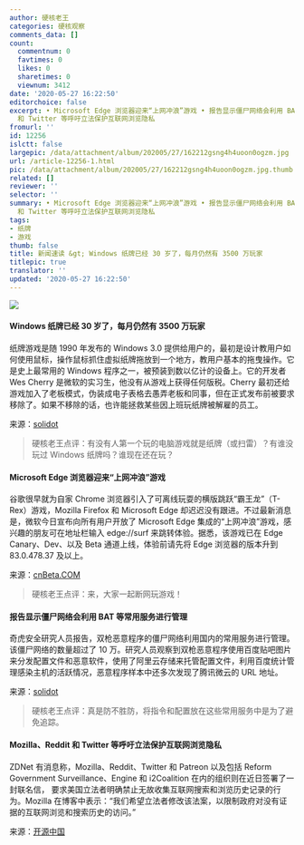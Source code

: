 ```yaml
---
author: 硬核老王
categories: 硬核观察
comments_data: []
count:
  commentnum: 0
  favtimes: 0
  likes: 0
  sharetimes: 0
  viewnum: 3412
date: '2020-05-27 16:22:50'
editorchoice: false
excerpt: • Microsoft Edge 浏览器迎来“上网冲浪”游戏 • 报告显示僵尸网络会利用 BAT 等常用服务进行管理 • Mozilla、Reddit
  和 Twitter 等呼吁立法保护互联网浏览隐私
fromurl: ''
id: 12256
islctt: false
largepic: /data/attachment/album/202005/27/162212gsng4h4uoon0ogzm.jpg
url: /article-12256-1.html
pic: /data/attachment/album/202005/27/162212gsng4h4uoon0ogzm.jpg.thumb.jpg
related: []
reviewer: ''
selector: ''
summary: • Microsoft Edge 浏览器迎来“上网冲浪”游戏 • 报告显示僵尸网络会利用 BAT 等常用服务进行管理 • Mozilla、Reddit
  和 Twitter 等呼吁立法保护互联网浏览隐私
tags:
- 纸牌
- 游戏
thumb: false
title: 新闻速读 &gt; Windows 纸牌已经 30 岁了，每月仍然有 3500 万玩家
titlepic: true
translator: ''
updated: '2020-05-27 16:22:50'
---
```


![](/data/attachment/album/202005/27/162212gsng4h4uoon0ogzm.jpg)


#### Windows 纸牌已经 30 岁了，每月仍然有 3500 万玩家


纸牌游戏是随 1990 年发布的 Windows 3.0 提供给用户的，最初是设计教用户如何使用鼠标，操作鼠标抓住虚拟纸牌拖放到一个地方，教用户基本的拖曳操作。它是史上最常用的 Windows 程序之一，被预装到数以亿计的设备上。它的开发者 Wes Cherry 是微软的实习生，他没有从游戏上获得任何版税。Cherry 最初还给游戏加入了老板模式，伪装成电子表格去愚弄老板和同事，但在正式发布前被要求移除了。如果不移除的话，也许能拯救某些因上班玩纸牌被解雇的员工。


来源：[solidot](https://www.solidot.org/story?sid=64464)



> 
> 硬核老王点评：有没有人第一个玩的电脑游戏就是纸牌（或扫雷）？有谁没玩过 Windows 纸牌吗？谁现在还在玩？
> 
> 
> 


#### Microsoft Edge 浏览器迎来“上网冲浪”游戏


谷歌很早就为自家 Chrome 浏览器引入了可离线玩耍的横版跳跃“霸王龙”（T-Rex）游戏，Mozilla Firefox 和 Microsoft Edge 却迟迟没有跟进。不过最新消息是，微软今日宣布向所有用户开放了 Microsoft Edge 集成的“上网冲浪”游戏，感兴趣的朋友可在地址栏输入 edge://surf 来跳转体验。据悉，该游戏已在 Edge Canary、Dev、以及 Beta 通道上线，体验前请先将 Edge 浏览器的版本升到 83.0.478.37 及以上。


来源：[cnBeta.COM](https://hot.cnbeta.com/articles/game/983737.htm)



> 
> 硬核老王点评：来，大家一起断网玩游戏！
> 
> 
> 


#### 报告显示僵尸网络会利用 BAT 等常用服务进行管理


奇虎安全研究人员报告，双枪恶意程序的僵尸网络利用国内的常用服务进行管理。该僵尸网络的数量超过了 10 万。研究人员观察到双枪恶意程序使用百度贴吧图片来分发配置文件和恶意软件，使用了阿里云存储来托管配置文件，利用百度统计管理感染主机的活跃情况，恶意程序样本中还多次发现了腾讯微云的 URL 地址。


来源：[solidot](https://www.solidot.org/story?sid=64477)



> 
> 硬核老王点评：真是防不胜防，将指令和配置放在这些常用服务中是为了避免追踪。
> 
> 
> 


#### Mozilla、Reddit 和 Twitter 等呼吁立法保护互联网浏览隐私


ZDNet 有消息称，Mozilla、Reddit、Twitter 和 Patreon 以及包括 Reform Government Surveillance、Engine 和 i2Coalition 在内的组织则在近日签署了一封联名信， 要求美国立法者明确禁止无故收集互联网搜索和浏览历史记录的行为。Mozilla 在博客中表示：“我们希望立法者修改该法案，以限制政府对没有证据的互联网浏览和搜索历史的访问。”


来源：[开源中国](https://www.oschina.net/news/115967/mozilla-reddit-twitter-protect-browser-history-privacy)